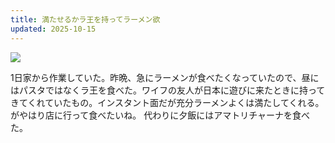 ```yaml
---
title: 満たせるかラ王を持ってラーメン欲
updated: 2025-10-15
---
```

![](https://i.imgur.com/izhcnYP.jpeg)

1日家から作業していた。昨晩、急にラーメンが食べたくなっていたので、昼にはパスタではなくラ王を食べた。ワイフの友人が日本に遊びに来たときに持ってきてくれていたもの。インスタント面だが充分ラーメンよくは満たしてくれる。がやはり店に行って食べたいね。
代わりに夕飯にはアマトリチャーナを食べた。
